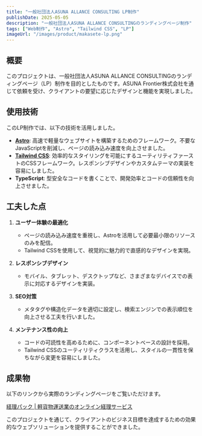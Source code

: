 ```yaml
---
title: "一般社団法人ASUNA ALLANCE CONSULTING LP制作"
publishDate: 2025-05-05 
description: "一般社団法人ASUNA ALLANCE CONSULTINGのランディングページ制作"
tags: ["Web制作", "Astro", "Tailwind CSS", "LP"]
imageUrl: "/images/product/makasete-lp.png"
---
```


## 概要

このプロジェクトは、一般社団法人ASUNA ALLANCE CONSULTINGのランディングページ（LP）制作を目的としたものです。ASUNA Frontier株式会社を通じて依頼を受け、クライアントの要望に応じたデザインと機能を実現しました。

## 使用技術

このLP制作では、以下の技術を活用しました。

* **[Astro](https://astro.build/)**: 高速で軽量なウェブサイトを構築するためのフレームワーク。不要なJavaScriptを削減し、ページの読み込み速度を向上させました。
* **[Tailwind CSS](https://tailwindcss.com/)**: 効率的なスタイリングを可能にするユーティリティファーストのCSSフレームワーク。レスポンシブデザインやカスタムテーマの実装を容易にしました。
* **TypeScript**: 型安全なコードを書くことで、開発効率とコードの信頼性を向上させました。

## 工夫した点

1. **ユーザー体験の最適化**
   - ページの読み込み速度を重視し、Astroを活用して必要最小限のリソースのみを配信。
   - Tailwind CSSを使用して、視覚的に魅力的で直感的なデザインを実現。

2. **レスポンシブデザイン**
   - モバイル、タブレット、デスクトップなど、さまざまなデバイスでの表示に対応するデザインを実装。

3. **SEO対策**
   - メタタグや構造化データを適切に設定し、検索エンジンでの表示順位を向上させる工夫を行いました。

4. **メンテナンス性の向上**
   - コードの可読性を高めるために、コンポーネントベースの設計を採用。
   - Tailwind CSSのユーティリティクラスを活用し、スタイルの一貫性を保ちながら変更を容易にしました。

## 成果物

以下のリンクから実際のランディングページをご覧いただけます。

[経理パック | 軽貨物運送業のオンライン経理サービス](https://makasete2.asuna-ac.net/)

このプロジェクトを通じて、クライアントのビジネス目標を達成するための効果的なウェブソリューションを提供することができました。